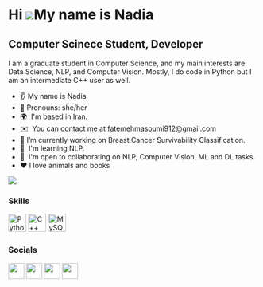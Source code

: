 
Hi ![](https://user-images.githubusercontent.com/18350557/176309783-0785949b-9127-417c-8b55-ab5a4333674e.gif)My name is Nadia
=============================================================================================================================

Computer Scinece Student, Developer
-----------------------------------

I am a graduate student in Computer Science, and my main interests are Data Science, NLP, and Computer Vision. Mostly, I do code in Python but I am an intermediate C++ user as well.

* 👂 My name is Nadia
* 👩 Pronouns: she/her
* 🌍  I'm based in Iran.
* ✉️  You can contact me at [fatemehmasoumi912@gmail.com](mailto:fatemehmasoumi912@gmail.com)
* 🔭  I’m currently working on Breast Cancer Survivability Classification.
* 🧠  I'm learning NLP.
* 🤝  I'm open to collaborating on NLP, Computer Vision, ML and DL tasks.
* ❤️ I love animals and books

<a href="https://www.twitter.com/NadiaaMasoumi" target="_blank" rel="noreferrer"><img
src="https://img.shields.io/twitter/follow/NadiaaMasoumi?logo=twitter&style=for-the-badge&color=3382ed&labelColor=22272e"
/></a>
### Skills

<p align="left">
<a href="https://www.python.org/" target="_blank" rel="noreferrer"><img src="https://raw.githubusercontent.com/danielcranney/readme-generator/main/public/icons/skills/python-colored.svg" width="36" height="36" alt="Python" /></a>
<a href="https://docs.microsoft.com/en-us/cpp/?view=msvc-170" target="_blank" rel="noreferrer"><img src="https://raw.githubusercontent.com/danielcranney/readme-generator/main/public/icons/skills/cplusplus-colored.svg" width="36" height="36" alt="C++" /></a>
<a href="https://www.mysql.com/" target="_blank" rel="noreferrer"><img src="https://raw.githubusercontent.com/danielcranney/readme-generator/main/public/icons/skills/mysql-colored.svg" width="36" height="36" alt="MySQL" /></a>
</p>

### Socials

<p align="left"> <a href="https://www.github.com/Nadia-Mas" target="_blank" rel="noreferrer"><img src="https://raw.githubusercontent.com/danielcranney/readme-generator/main/public/icons/socials/github.svg" width="32" height="32" /></a> <a href="http://www.instagram.com/tech_supergirl" target="_blank" rel="noreferrer"><img src="https://raw.githubusercontent.com/danielcranney/readme-generator/main/public/icons/socials/instagram.svg" width="32" height="32" /></a> <a href="https://www.linkedin.com/in/fatemeh-sadat-masoumi/" target="_blank" rel="noreferrer"><img src="https://raw.githubusercontent.com/danielcranney/readme-generator/main/public/icons/socials/linkedin.svg" width="32" height="32" /></a> <a href="https://www.twitter.com/NadiaaMasoumi" target="_blank" rel="noreferrer"><img src="https://raw.githubusercontent.com/danielcranney/readme-generator/main/public/icons/socials/twitter.svg" width="32" height="32" /></a></p>

<!-- <b>My GitHub Stats</b>

<a href="http://www.github.com/Nadia-Mas"><img src="https://github-readme-stats.vercel.app/api?username=Nadia-Mas&show_icons=true&hide=issues,contribs&title_color=3382ed&text_color=ffffff&icon_color=3382ed&bg_color=22272e&hide_border=true&show_icons=true" alt="Nadia-Mas's GitHub stats" /></a>

<a href="http://www.github.com/Nadia-Mas"><img src="https://github-readme-streak-stats.herokuapp.com/?user=Nadia-Mas&stroke=ffffff&background=22272e&ring=3382ed&fire=3382ed&currStreakNum=ffffff&currStreakLabel=3382ed&sideNums=ffffff&sideLabels=ffffff&dates=ffffff&hide_border=true" /></a>

<a href="http://www.github.com/Nadia-Mas"><img src="https://github-readme-activity-graph.cyclic.app/graph?username=Nadia-Mas&bg_color=22272e&color=ffffff&line=3382ed&point=ffffff&area_color=22272e&area=true&hide_border=true&custom_title=GitHub%20Commits%20Graph" alt="GitHub Commits Graph" /></a> -->
